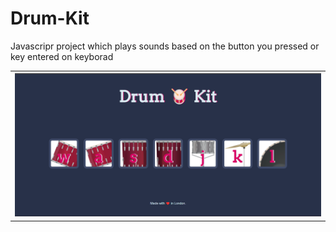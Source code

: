 # Drum-Kit
Javascripr project which plays sounds based on the button you pressed or key entered on keyborad

<table>
  <tr>
    <th><img src="images/ssDrumKit.png" /></th>
  </tr>
</table>

